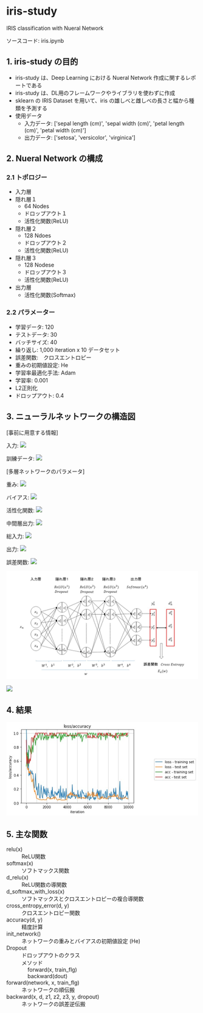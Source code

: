 # iris-study
IRIS classification with Nueral Network

ソースコード: iris.ipynb

## 1. iris-study の目的
* iris-study は、Deep Learning における Nueral Network 作成に関するレポートである
* iris-study は、DL用のフレームワークやライブラリを使わずに作成
* sklearn の IRIS Dataset を用いて、iris の雄しべと雌しべの長さと幅から種類を予測する
* 使用データ
    * 入力データ: ['sepal length (cm)', 'sepal width (cm)', 'petal length (cm)', 'petal width (cm)']
    * 出力データ:  ['setosa', 'versicolor', 'virginica']

## 2. Nueral Network の構成
### 2.1 トポロジー
+ 入力層
+ 隠れ層１
    + 64 Nodes
    + ドロップアウト１
    + 活性化関数(ReLU)    
+ 隠れ層２
    + 128 Ndoes
    + ドロップアウト２
    + 活性化関数(ReLU)    
+ 隠れ層３
    + 128 Nodese
    + ドロップアウト３
    + 活性化関数(ReLU)
+ 出力層
    + 活性化関数(Softmax)

### 2.2 パラメーター
* 学習データ: 120
* テストデータ: 30
* バッチサイズ: 40
* 繰り返し: 1,000 iteration x 10 データセット
* 誤差関数:　クロスエントロピー
* 重みの初期値設定:  He
* 学習率最適化手法: Adam
* 学習率: 0.001
* L2正則化
* ドロップアウト: 0.4

## 3. ニューラルネットワークの構造図


[事前に用意する情報]

入力: <img src="https://latex.codecogs.com/gif.latex?x_n&space;=&space;[x_{n1}&space;..&space;x_{nl}]"/>

訓練データ: <img src="https://latex.codecogs.com/gif.latex?d_n&space;=&space;[d_{n1}&space;..&space;d_{nk}]"/>

[多層ネットワークのパラメータ]

重み: <img src="https://latex.codecogs.com/gif.latex?w^l&space;=&space;\left[&space;\begin{array}{rrr}&space;w^l_{11}&space;&&space;..&space;&&space;w^l_{1l}&space;\\&space;:&space;&&space;..&space;&&space;:&space;\\&space;w^l_{j1}&space;&&space;..&space;&&space;w^1_{jl}&space;\end{array}\right]"/>  

バイアス:
<img src="https://latex.codecogs.com/gif.latex?b^l&space;=&space;\left[\begin{array}{rrr}&space;b^l_1&space;..&space;b^l_j\end{array}\right]"/>

活性化関数: <img src="https://latex.codecogs.com/gif.latex?f^l(u^l)&space;=&space;[f^l(u^l_1)&space;..&space;f^l(u^l_j)]"/>

中間層出力: <img src="https://latex.codecogs.com/gif.latex?z^l&space;=&space;[z^l&space;..&space;z^k]&space;=&space;f^l(u^l)"/>

総入力: <img src="https://latex.codecogs.com/gif.latex?u^l&space;=&space;W^l&space;z^{l-1}&space;&plus;&space;b^l"/>

出力: <img src="https://latex.codecogs.com/gif.latex?y^l_n&space;=&space;[y^l_{n1}&space;..&space;y^l_{n4}]&space;=&space;z^L"/>

誤差関数: <img src="https://latex.codecogs.com/gif.latex?E^n(w)"/>

![NN Structure](nn_structure.jpg)

<img src="https://latex.codecogs.com/gif.latex?w^{l-1}&space;=&space;w^l&space;-\epsilon&space;\nabla&space;E_n(w)&space;\longleftarrow&space;\nabla&space;E_n(w)&space;=&space;\frac{\partial&space;E}{\partial&space;w}"/>



## 4. 結果

![Output](output.jpg)

## 5. 主な関数

<dl>
    <dt>relu(x)</dt>
    <dd>ReLU関数</dd>
    <dt>softmax(x)</dt>
    <dd>ソフトマックス関数</dd>
    <dt>d_relu(x)</dt>
    <dd>ReLU関数の導関数</dd>
    <dt>d_softmax_with_loss(x)</dt>
    <dd>ソフトマックスとクロスエントロピーの複合導関数</dd>
    <dt>cross_entropy_error(d, y)</dt>
    <dd>クロスエントロピー関数</dd>
    <dt>accuracy(d, y)</dt>
    <dd>精度計算</dd>
    <dt>init_network()</dt>
    <dd>ネットワークの重みとバイアスの初期値設定 (He)</dd>
    <dt>Dropout</dt>
    <dd>ドロップアウトのクラス</dd>
    <dd>メソッド<br>
        &nbsp;&nbsp;&nbsp;&nbsp;forward(x, train_flg)<br>
        &nbsp;&nbsp;&nbsp;&nbsp;backward(dout)
    </dd>
    <dt>forward(network, x, train_flg)</dt>
    <dd>ネットワークの順伝搬</dd>
    <dt>backward(x, d, z1, z2, z3, y, dropout)</dt>
    <dd>ネットワークの誤差逆伝搬</dd>
</dl>

